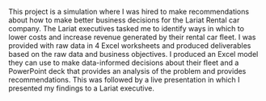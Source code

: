 This project is a simulation where I was hired to make recommendations about how to make better business decisions for the Lariat Rental car company. The Lariat executives tasked me to identify ways in which to lower costs and increase revenue generated by their rental car fleet. I was provided with raw data in 4 Excel worksheets and produced deliverables based on the raw data and business objectives. I produced an Excel model they can use to make data-informed decisions about their fleet and a PowerPoint deck that provides an analysis of the problem and provides recommendations. This was followed by a live presentation in which I presented my findings to a Lariat executive.
